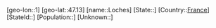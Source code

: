 ﻿---
location: [47.13,1]
type: City
tags:
- geo/City


SpocWebEntityId: 32064
isDeleted: false
confidential: public

---
[geo-lon::1]
[geo-lat::47.13]
[name::Loches]
[State::]
[Country::[France](geo/Continent/Europe/France.md)]
[StateId::]
[Population::]
[Unknown::]

